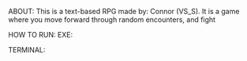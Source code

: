 ABOUT:
This is a text-based RPG made by: Connor (VS_S). It is a game where you move forward through random
encounters, and fight 

HOW TO RUN: 
EXE:

TERMINAL: